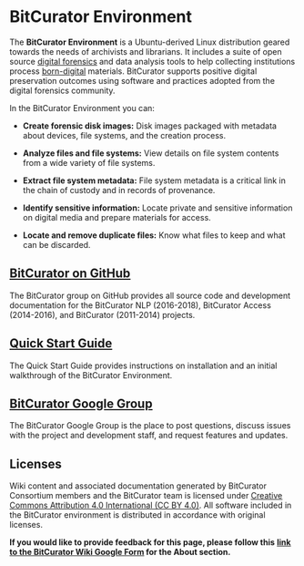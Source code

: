 # **BitCurator Environment**

The **BitCurator Environment** is a Ubuntu-derived Linux distribution
geared towards the needs of archivists and librarians. It includes a
suite of open source [<u>digital
forensics</u>](https://en.wikipedia.org/wiki/Digital_forensics) and data
analysis tools to help collecting institutions process
[<u>born-digital</u>](https://en.wikipedia.org/wiki/Born-digital)
materials. BitCurator supports positive digital preservation outcomes
using software and practices adopted from the digital forensics
community.

In the BitCurator Environment you can:

- **Create forensic disk images:** Disk images packaged with metadata
  about devices, file systems, and the creation process.

- **Analyze files and file systems:** View details on file system
  contents from a wide variety of file systems.

- **Extract file system metadata:** File system metadata is a critical
  link in the chain of custody and in records of provenance.

- **Identify sensitive information:** Locate private and sensitive
  information on digital media and prepare materials for access.

- **Locate and remove duplicate files:** Know what files to keep and
  what can be discarded.

##  [**<u>BitCurator on GitHub</u>**](https://bitcurator.github.io/) 

The BitCurator group on GitHub provides all source code and development
documentation for the BitCurator NLP (2016-2018), BitCurator Access
(2014-2016), and BitCurator (2011-2014) projects.

##  [**<u>Quick Start Guide</u>**](https://github.com/BitCurator/bitcurator-distro/wiki/Releases#quickstart-guide)

The Quick Start Guide provides instructions on installation and an
initial walkthrough of the BitCurator Environment.

##  [**<u>BitCurator Google Group</u>**](https://groups.google.com/forum/#!forum/bitcurator-users)

The BitCurator Google Group is the place to post questions, discuss
issues with the project and development staff, and request features and
updates.

## **Licenses**

Wiki content and associated documentation generated by BitCurator
Consortium members and the BitCurator team is licensed under
[<u>Creative Commons Attribution 4.0 International (CC BY
4.0)</u>](https://creativecommons.org/licenses/by/4.0/). All software
included in the BitCurator environment is distributed in accordance with
original licenses.

**If you would like to provide feedback for this page, please follow
this** **[<u>link to the BitCurator Wiki Google
Form</u>](https://docs.google.com/forms/d/e/1FAIpQLSf-CPGSFB4809-SZU-ZtqYPFNvSZ2xBbBOfgcRdCdx9bast9A/viewform?usp=sf_link)
for the About section.**
